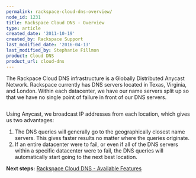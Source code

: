 ```yaml
---
permalink: rackspace-cloud-dns-overview/
node_id: 1231
title: Rackspace Cloud DNS - Overview
type: article
created_date: '2011-10-19'
created_by: Rackspace Support
last_modified_date: '2016-04-13'
last_modified_by: Stephanie Fillmon
product: Cloud DNS
product_url: cloud-dns
---
```


The Rackpace Cloud DNS infrastructure is a Globally Distributed Anycast
Network. Rackspace currently has DNS servers located in Texas, Virginia,
and London. Within each datacenter, we have our name servers split up so
that we have no single point of failure in front of our DNS servers.

<img src="{% asset_path cloud-dns/rackspace-cloud-dns-overview/dnsoverview.png %}" alt="" />

Using Anycast, we broadcast IP addresses from each location, which gives
us two advantages:

1.  The DNS queries will generally go to the geographically
    closest name servers. This gives faster results no matter where the
    queries originate.
2.  If an entire datacenter were to fail, or even if all of the DNS
    servers within a specific datacenter were to fail, the DNS queries
    will automatically start going to the next best location.

**Next steps:** [Rackspace Cloud DNS - Available Features](/how-to/rackspace-cloud-dns-available-features)
